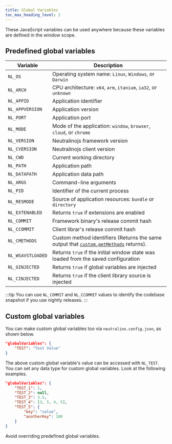 ```yaml
---
title: Global Variables
toc_max_heading_level: 2
---
```


These JavaScript variables can be used anywhere because these variables are defined in the window scope.

## Predefined global variables

| Variable      | Description                                                   |
| --- | --- |
| `NL_OS`       | Operating system name: `Linux`, `Windows`, or `Darwin`        |
| `NL_ARCH`     | CPU architecture: `x64`, `arm`, `itanium`, `ia32`, or `unknown`        |
| `NL_APPID`    | Application identifier                                        |
| `NL_APPVERSION` | Application version                                         |
| `NL_PORT`     | Application port                                              |
| `NL_MODE`     | Mode of the application: `window`, `browser`, `cloud`, or `chrome`      |
| `NL_VERSION`  | Neutralinojs framework version                                   |
| `NL_CVERSION`  | Neutralinojs client version                                  |
| `NL_CWD`      | Current working directory                                     |
| `NL_PATH`     | Application path                                              |
| `NL_DATAPATH` | Application data path                                         |
| `NL_ARGS`     | Command-line arguments                                        |
| `NL_PID`      | Identifier of the current process                             |
| `NL_RESMODE`  | Source of application resources: `bundle` or `directory`      |
| `NL_EXTENABLED` | Returns `true` if extensions are enabled     |
| `NL_COMMIT` | Framework binary's release commit hash     |
| `NL_CCOMMIT` | Client librar's release commit hash     |
| `NL_CMETHODS` | Custom method identifiers (Returns the same output that [`custom.getMethods`](custom.md#customgetmethods) returns). |
| `NL_WSAVSTLOADED` | Returns `true` if the initial window state was loaded from the saved configuration |
| `NL_GINJECTED` | Returns `true` if global variables are injected |
| `NL_CINJECTED` | Returns `true` if the client library source is injected |

:::tip
You can use `NL_COMMIT` and `NL_CCOMMIT` values to identify the codebase snapshot if you use nightly releases.
:::


## Custom global variables

You can make custom global variables too via `neutralino.config.json`, as shown
below.

```json
"globalVariables": {
    "TEST": "Test Value"
}
```

The above custom global variable's value can be accessed with `NL_TEST`. You can set any data type for
custom global variables. Look at the following examples.

```json
"globalVariables": {
    "TEST_1": 1,
    "TEST_2": null,
    "TEST_3": 3.5,
    "TEST_4": [3, 5, 4, 5],
    "TEST_5": {
        "key": "value",
        "anotherKey": 100
    }
}
```

Avoid overriding predefined global variables.

